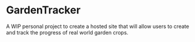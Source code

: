 # GardenTracker
A WIP personal project to create a hosted site that will allow users to create and track the progress of real world garden crops.
